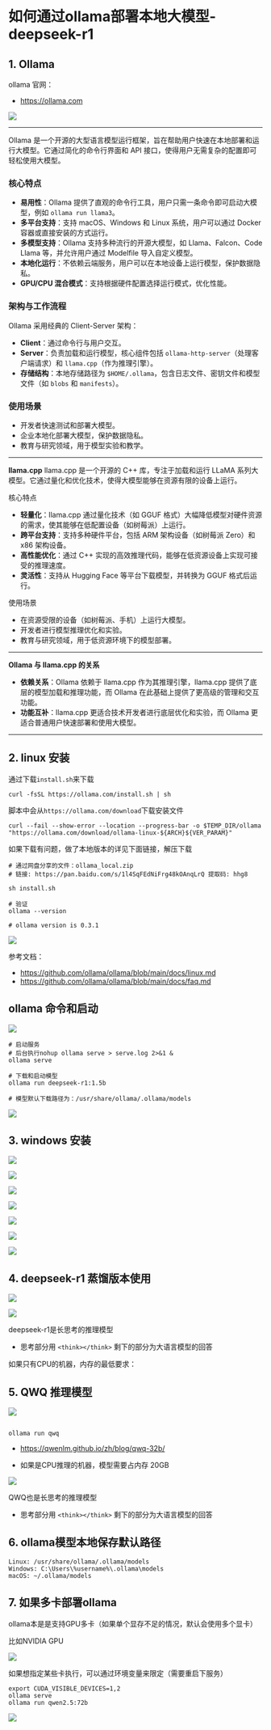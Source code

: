 
# 如何通过ollama部署本地大模型-deepseek-r1


## 1. **Ollama**

ollama 官网：

- https://ollama.com

![](img/md-2025-03-08-14-11-56.png)

--- 

Ollama 是一个开源的大型语言模型运行框架，旨在帮助用户快速在本地部署和运行大模型。它通过简化的命令行界面和 API 接口，使得用户无需复杂的配置即可轻松使用大模型。

### 核心特点
- **易用性**：Ollama 提供了直观的命令行工具，用户只需一条命令即可启动大模型，例如 `ollama run llama3`。
- **多平台支持**：支持 macOS、Windows 和 Linux 系统，用户可以通过 Docker 容器或直接安装的方式运行。
- **多模型支持**：Ollama 支持多种流行的开源大模型，如 Llama、Falcon、Code Llama 等，并允许用户通过 Modelfile 导入自定义模型。
- **本地化运行**：不依赖云端服务，用户可以在本地设备上运行模型，保护数据隐私。
- **GPU/CPU 混合模式**：支持根据硬件配置选择运行模式，优化性能。

### 架构与工作流程
Ollama 采用经典的 Client-Server 架构：
- **Client**：通过命令行与用户交互。
- **Server**：负责加载和运行模型，核心组件包括 `ollama-http-server`（处理客户端请求）和 `llama.cpp`（作为推理引擎）。
- **存储结构**：本地存储路径为 `$HOME/.ollama`，包含日志文件、密钥文件和模型文件（如 `blobs` 和 `manifests`）。

### 使用场景
- 开发者快速测试和部署大模型。
- 企业本地化部署大模型，保护数据隐私。
- 教育与研究领域，用于模型实验和教学。

---

**llama.cpp**
llama.cpp 是一个开源的 C++ 库，专注于加载和运行 LLaMA 系列大模型。它通过量化和优化技术，使得大模型能够在资源有限的设备上运行。

核心特点
- **轻量化**：llama.cpp 通过量化技术（如 GGUF 格式）大幅降低模型对硬件资源的需求，使其能够在低配置设备（如树莓派）上运行。
- **跨平台支持**：支持多种硬件平台，包括 ARM 架构设备（如树莓派 Zero）和 x86 架构设备。
- **高性能优化**：通过 C++ 实现的高效推理代码，能够在低资源设备上实现可接受的推理速度。
- **灵活性**：支持从 Hugging Face 等平台下载模型，并转换为 GGUF 格式后运行。

使用场景
- 在资源受限的设备（如树莓派、手机）上运行大模型。
- 开发者进行模型推理优化和实验。
- 教育与研究领域，用于低资源环境下的模型部署。

---

**Ollama 与 llama.cpp 的关系**
- **依赖关系**：Ollama 依赖于 llama.cpp 作为其推理引擎，llama.cpp 提供了底层的模型加载和推理功能，而 Ollama 在此基础上提供了更高级的管理和交互功能。
- **功能互补**：llama.cpp 更适合技术开发者进行底层优化和实验，而 Ollama 更适合普通用户快速部署和使用大模型。

---


## 2. linux 安装

通过下载`install.sh`来下载

``` shell
curl -fsSL https://ollama.com/install.sh | sh

```

脚本中会从`https://ollama.com/download`下载安装文件
``` shell
curl --fail --show-error --location --progress-bar -o $TEMP_DIR/ollama "https://ollama.com/download/ollama-linux-${ARCH}${VER_PARAM}"

```

如果下载有问题，做了本地版本的详见下面链接，解压下载

``` shell
# 通过网盘分享的文件：ollama_local.zip
# 链接: https://pan.baidu.com/s/1l4SqFEdNiFrg48kOAnqLrQ 提取码: hhg8

sh install.sh

# 验证
ollama --version

# ollama version is 0.3.1
```

![](img/md-2025-03-08-14-33-05.png)


参考文档：
- https://github.com/ollama/ollama/blob/main/docs/linux.md
- https://github.com/ollama/ollama/blob/main/docs/faq.md

## ollama 命令和启动

![](img/md-2025-03-08-14-35-40.png)

``` shell
# 启动服务
# 后台执行nohup ollama serve > serve.log 2>&1 &
ollama serve

# 下载和启动模型
ollama run deepseek-r1:1.5b

# 模型默认下载路径为：/usr/share/ollama/.ollama/models

```

![](img/md-2025-03-08-15-25-03.png)

## 3. windows 安装

![](img/yyq-2025-03-08-15-29-35.png)

![](img/yyq-2025-03-08-15-30-09.png)

![](img/yyq-2025-03-08-17-02-12.png)

![](img/yyq-2025-03-08-15-33-18.png)



![](img/yyq-2025-03-08-16-00-36.png)

![](img/yyq-2025-03-08-16-01-42.png)

![](img/yyq-2025-03-08-16-01-59.png)


## 4. deepseek-r1 蒸馏版本使用

![](img/md-2025-03-08-15-38-09.png)

![](img/md-2025-03-08-15-38-32.png)

deepseek-r1是长思考的推理模型
- 思考部分用 `<think></think>` 剩下的部分为大语言模型的回答

如果只有CPU的机器，内存的最低要求：


## 5. QWQ 推理模型

![](img/md-2025-03-08-15-42-44.png)


``` shell

ollama run qwq
```


- https://qwenlm.github.io/zh/blog/qwq-32b/

- 如果是CPU推理的机器，模型需要占内存 20GB

![](img/md-2025-03-08-16-46-51.png)

QWQ也是长思考的推理模型
- 思考部分用 `<think></think>` 剩下的部分为大语言模型的回答



## 6. ollama模型本地保存默认路径

``` shell
Linux: /usr/share/ollama/.ollama/models
Windows: C:\Users\%username%\.ollama\models
macOS: ~/.ollama/models
```

## 7. 如果多卡部署ollama

ollama本是是支持GPU多卡（如果单个显存不足的情况，默认会使用多个显卡）

比如NVIDIA GPU

![](img/yyq-2025-03-09-21-10-14.png)


如果想指定某些卡执行，可以通过环境变量来限定（需要重启下服务）

``` shell
export CUDA_VISIBLE_DEVICES=1,2
ollama serve
ollama run qwen2.5:72b

```

![](img/yyq-2025-03-09-21-11-15.png)



